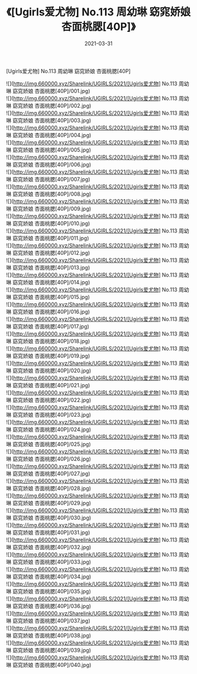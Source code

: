 ﻿---
layout: post
title:  《[Ugirls爱尤物] No.113 周幼琳 窈窕娇娘 杏面桃腮[40P]》
date:   2021-03-31
img: http://img.660000.xyz/Sharelink/UGIRLS/2021/[Ugirls爱尤物] No.113 周幼琳 窈窕娇娘 杏面桃腮[40P]/000.jpg
categories: [美女, 清纯, 唯美]
---

[Ugirls爱尤物] No.113 周幼琳 窈窕娇娘 杏面桃腮[40P]

  ![](http://img.660000.xyz/Sharelink/UGIRLS/2021/[Ugirls爱尤物] No.113 周幼琳 窈窕娇娘 杏面桃腮[40P]/001.jpg) <br> ![](http://img.660000.xyz/Sharelink/UGIRLS/2021/[Ugirls爱尤物] No.113 周幼琳 窈窕娇娘 杏面桃腮[40P]/002.jpg) <br> ![](http://img.660000.xyz/Sharelink/UGIRLS/2021/[Ugirls爱尤物] No.113 周幼琳 窈窕娇娘 杏面桃腮[40P]/003.jpg) <br> ![](http://img.660000.xyz/Sharelink/UGIRLS/2021/[Ugirls爱尤物] No.113 周幼琳 窈窕娇娘 杏面桃腮[40P]/004.jpg) <br> ![](http://img.660000.xyz/Sharelink/UGIRLS/2021/[Ugirls爱尤物] No.113 周幼琳 窈窕娇娘 杏面桃腮[40P]/005.jpg) <br> ![](http://img.660000.xyz/Sharelink/UGIRLS/2021/[Ugirls爱尤物] No.113 周幼琳 窈窕娇娘 杏面桃腮[40P]/006.jpg) <br> ![](http://img.660000.xyz/Sharelink/UGIRLS/2021/[Ugirls爱尤物] No.113 周幼琳 窈窕娇娘 杏面桃腮[40P]/007.jpg) <br> ![](http://img.660000.xyz/Sharelink/UGIRLS/2021/[Ugirls爱尤物] No.113 周幼琳 窈窕娇娘 杏面桃腮[40P]/008.jpg) <br> ![](http://img.660000.xyz/Sharelink/UGIRLS/2021/[Ugirls爱尤物] No.113 周幼琳 窈窕娇娘 杏面桃腮[40P]/009.jpg) <br> ![](http://img.660000.xyz/Sharelink/UGIRLS/2021/[Ugirls爱尤物] No.113 周幼琳 窈窕娇娘 杏面桃腮[40P]/010.jpg) <br> ![](http://img.660000.xyz/Sharelink/UGIRLS/2021/[Ugirls爱尤物] No.113 周幼琳 窈窕娇娘 杏面桃腮[40P]/011.jpg) <br> ![](http://img.660000.xyz/Sharelink/UGIRLS/2021/[Ugirls爱尤物] No.113 周幼琳 窈窕娇娘 杏面桃腮[40P]/012.jpg) <br> ![](http://img.660000.xyz/Sharelink/UGIRLS/2021/[Ugirls爱尤物] No.113 周幼琳 窈窕娇娘 杏面桃腮[40P]/013.jpg) <br> ![](http://img.660000.xyz/Sharelink/UGIRLS/2021/[Ugirls爱尤物] No.113 周幼琳 窈窕娇娘 杏面桃腮[40P]/014.jpg) <br> ![](http://img.660000.xyz/Sharelink/UGIRLS/2021/[Ugirls爱尤物] No.113 周幼琳 窈窕娇娘 杏面桃腮[40P]/015.jpg) <br> ![](http://img.660000.xyz/Sharelink/UGIRLS/2021/[Ugirls爱尤物] No.113 周幼琳 窈窕娇娘 杏面桃腮[40P]/016.jpg) <br> ![](http://img.660000.xyz/Sharelink/UGIRLS/2021/[Ugirls爱尤物] No.113 周幼琳 窈窕娇娘 杏面桃腮[40P]/017.jpg) <br> ![](http://img.660000.xyz/Sharelink/UGIRLS/2021/[Ugirls爱尤物] No.113 周幼琳 窈窕娇娘 杏面桃腮[40P]/018.jpg) <br> ![](http://img.660000.xyz/Sharelink/UGIRLS/2021/[Ugirls爱尤物] No.113 周幼琳 窈窕娇娘 杏面桃腮[40P]/019.jpg) <br> ![](http://img.660000.xyz/Sharelink/UGIRLS/2021/[Ugirls爱尤物] No.113 周幼琳 窈窕娇娘 杏面桃腮[40P]/020.jpg) <br> ![](http://img.660000.xyz/Sharelink/UGIRLS/2021/[Ugirls爱尤物] No.113 周幼琳 窈窕娇娘 杏面桃腮[40P]/021.jpg) <br> ![](http://img.660000.xyz/Sharelink/UGIRLS/2021/[Ugirls爱尤物] No.113 周幼琳 窈窕娇娘 杏面桃腮[40P]/022.jpg) <br> ![](http://img.660000.xyz/Sharelink/UGIRLS/2021/[Ugirls爱尤物] No.113 周幼琳 窈窕娇娘 杏面桃腮[40P]/023.jpg) <br> ![](http://img.660000.xyz/Sharelink/UGIRLS/2021/[Ugirls爱尤物] No.113 周幼琳 窈窕娇娘 杏面桃腮[40P]/024.jpg) <br> ![](http://img.660000.xyz/Sharelink/UGIRLS/2021/[Ugirls爱尤物] No.113 周幼琳 窈窕娇娘 杏面桃腮[40P]/025.jpg) <br> ![](http://img.660000.xyz/Sharelink/UGIRLS/2021/[Ugirls爱尤物] No.113 周幼琳 窈窕娇娘 杏面桃腮[40P]/026.jpg) <br> ![](http://img.660000.xyz/Sharelink/UGIRLS/2021/[Ugirls爱尤物] No.113 周幼琳 窈窕娇娘 杏面桃腮[40P]/027.jpg) <br> ![](http://img.660000.xyz/Sharelink/UGIRLS/2021/[Ugirls爱尤物] No.113 周幼琳 窈窕娇娘 杏面桃腮[40P]/028.jpg) <br> ![](http://img.660000.xyz/Sharelink/UGIRLS/2021/[Ugirls爱尤物] No.113 周幼琳 窈窕娇娘 杏面桃腮[40P]/029.jpg) <br> ![](http://img.660000.xyz/Sharelink/UGIRLS/2021/[Ugirls爱尤物] No.113 周幼琳 窈窕娇娘 杏面桃腮[40P]/030.jpg) <br> ![](http://img.660000.xyz/Sharelink/UGIRLS/2021/[Ugirls爱尤物] No.113 周幼琳 窈窕娇娘 杏面桃腮[40P]/031.jpg) <br> ![](http://img.660000.xyz/Sharelink/UGIRLS/2021/[Ugirls爱尤物] No.113 周幼琳 窈窕娇娘 杏面桃腮[40P]/032.jpg) <br> ![](http://img.660000.xyz/Sharelink/UGIRLS/2021/[Ugirls爱尤物] No.113 周幼琳 窈窕娇娘 杏面桃腮[40P]/033.jpg) <br> ![](http://img.660000.xyz/Sharelink/UGIRLS/2021/[Ugirls爱尤物] No.113 周幼琳 窈窕娇娘 杏面桃腮[40P]/034.jpg) <br> ![](http://img.660000.xyz/Sharelink/UGIRLS/2021/[Ugirls爱尤物] No.113 周幼琳 窈窕娇娘 杏面桃腮[40P]/035.jpg) <br> ![](http://img.660000.xyz/Sharelink/UGIRLS/2021/[Ugirls爱尤物] No.113 周幼琳 窈窕娇娘 杏面桃腮[40P]/036.jpg) <br> ![](http://img.660000.xyz/Sharelink/UGIRLS/2021/[Ugirls爱尤物] No.113 周幼琳 窈窕娇娘 杏面桃腮[40P]/037.jpg) <br> ![](http://img.660000.xyz/Sharelink/UGIRLS/2021/[Ugirls爱尤物] No.113 周幼琳 窈窕娇娘 杏面桃腮[40P]/038.jpg) <br> ![](http://img.660000.xyz/Sharelink/UGIRLS/2021/[Ugirls爱尤物] No.113 周幼琳 窈窕娇娘 杏面桃腮[40P]/039.jpg) <br> ![](http://img.660000.xyz/Sharelink/UGIRLS/2021/[Ugirls爱尤物] No.113 周幼琳 窈窕娇娘 杏面桃腮[40P]/040.jpg) <br>